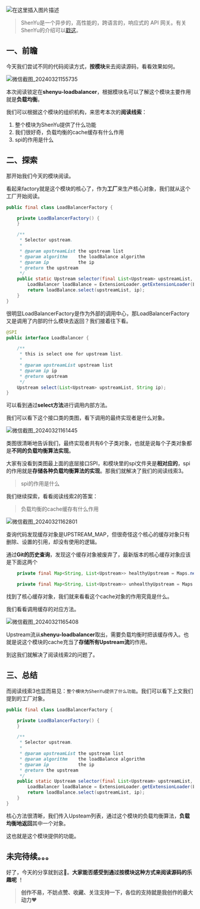 ![在这里插入图片描述](https://img-blog.csdnimg.cn/direct/e2addc19617d47e79f46bec0aef6ff72.png#pic_center)

> ShenYu是一个异步的，高性能的，跨语言的，响应式的 API 网关。有关ShenYu的介绍可以[戳这](https://shenyu.apache.org/zh/docs/index/)。

## 一、前瞻

今天我们尝试不同的代码阅读方式，**按模块**来去阅读源码，看看效果如何。

![微信截图_20240321155735](D:\code\z-mine\my_blog\2024.3.21\微信截图_20240321161206.png)

本次阅读锁定在**shenyu-loadbalancer**，根据模块名可以了解这个模块主要作用就是**负载均衡**。

我们可以根据这个模块的组织机构，来思考本次的**阅读线索**：

1. 整个模块为ShenYu提供了什么功能
2. 我们很好奇，负载均衡的cache缓存有什么作用
3. spi的作用是什么

## 二、探索

那开始我们今天的模块阅读。

看起来factory就是这个模块的核心了，作为**工厂**来生产核心对象，我们就从这个工厂开始阅读。

```java
public final class LoadBalancerFactory {

    private LoadBalancerFactory() {
    }

    /**
     * Selector upstream.
     *
     * @param upstreamList the upstream list
     * @param algorithm    the loadBalance algorithm
     * @param ip           the ip
     * @return the upstream
     */
    public static Upstream selector(final List<Upstream> upstreamList, final String algorithm, final String ip) {
        LoadBalancer loadBalance = ExtensionLoader.getExtensionLoader(LoadBalancer.class).getJoin(algorithm);
        return loadBalance.select(upstreamList, ip);
    }
}
```

很明显LoadBalancerFactory是作为外部的调用中心，那LoadBalancerFactory又是调用了内部的什么模块去返回？我们接着往下看。

```java
@SPI
public interface LoadBalancer {

    /**
     * this is select one for upstream list.
     *
     * @param upstreamList upstream list
     * @param ip ip
     * @return upstream
     */
    Upstream select(List<Upstream> upstreamList, String ip);
}
```

可以看到通过**select方法**进行调用内部方法。

我们可以看下这个接口类的类图，看下调用的最终实现者是什么对象。

![微信截图_20240321161445](D:\code\z-mine\my_blog\2024.3.21\微信截图_20240321161445.png)

类图很清晰地告诉我们，最终实现者共有6个子类对象，也就是说每个子类对象都是**不同的负载均衡算法实现**。

大家有没看到类图最上面的底层接口SPI，和模块里的spi文件夹是**相对应的**，spi的作用就是**存储各种负载均衡算法的实现**。那我们就解决了我们的阅读线索3。

> spi的作用是什么

我们继续探索，看看阅读线索2的答案：

> 负载均衡的cache缓存有什么作用

![微信截图_20240321162801](D:\code\z-mine\my_blog\2024.3.21\微信截图_20240321162801.png)

查询代码发现缓存对象是UPSTREAM_MAP，但很奇怪这个核心的缓存对象只有删除、设置的引用，却没有使用的逻辑。

通过**Git的历史查询**，发现这个缓存对象被废弃了，最新版本的核心缓存对象应该是下面这两个

```java
    private final Map<String, List<Upstream>> healthyUpstream = Maps.newConcurrentMap();

    private final Map<String, List<Upstream>> unhealthyUpstream = Maps.newConcurrentMap();
```

找到了核心缓存对象，我们就来看看这个cache对象的作用究竟是什么。

我们看看调用缓存的对应方法。

![微信截图_20240321165408](D:\code\z-mine\my_blog\2024.3.21\微信截图_20240321165408.png)

Upstream流从**shenyu-loadbalancer**取出，需要负载均衡时把该缓存传入。也就是说这个模块的cache充当了**存储所有Upstream流**的作用。

到这我们就解决了阅读线索2的问题了。

## 三、总结

而阅读线索3也显而易见：`整个模块为ShenYu提供了什么功能`。我们可以看下上文我们提到的工厂对象。

```java
public final class LoadBalancerFactory {

    private LoadBalancerFactory() {
    }

    /**
     * Selector upstream.
     *
     * @param upstreamList the upstream list
     * @param algorithm    the loadBalance algorithm
     * @param ip           the ip
     * @return the upstream
     */
    public static Upstream selector(final List<Upstream> upstreamList, final String algorithm, final String ip) {
        LoadBalancer loadBalance = ExtensionLoader.getExtensionLoader(LoadBalancer.class).getJoin(algorithm);
        return loadBalance.select(upstreamList, ip);
    }
}
```

核心方法很清晰，我们传入Upsteam列表，通过这个模块的负载均衡算法，**负载均衡地返回**其中一个对象。

这也就是这个模块提供的功能。



## 未完待续。。。

好了，今天的分享就到这🤔。**大家能否感受到通过按模块这种方式来阅读源码的乐趣呢** ！

> **创作不易，不妨点赞、收藏、关注支持一下，各位的支持就是我创作的最大动力**❤️